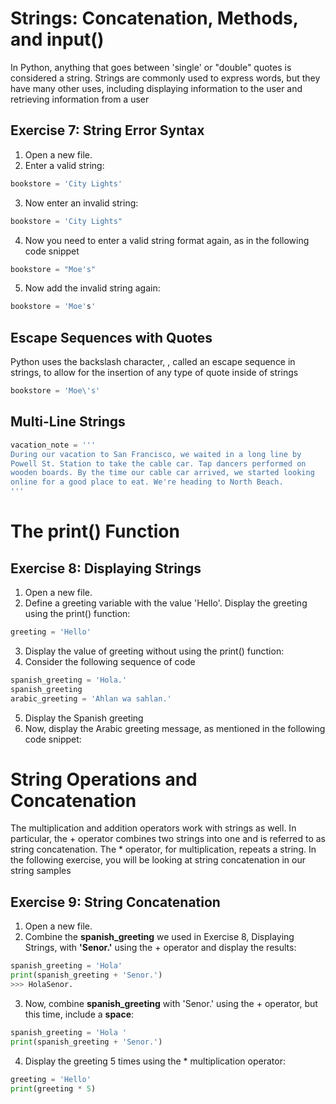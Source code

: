 # Strings: Concatenation, Methods, and input()
 In Python, anything that goes between 'single' or "double" quotes is considered a string. Strings are commonly used to express words, but they have many other uses, including displaying information to the user and retrieving information from a user 
 
 ## Exercise 7: String Error Syntax
1. Open a new file.
2. Enter a valid string:
```python
bookstore = 'City Lights'
```

3. Now enter an invalid string:
```python
bookstore = 'City Lights"
```
4. Now you need to enter a valid string format again, as in the following code snippet
```python
bookstore = "Moe's"
```
5. Now add the invalid string again:
```python
bookstore = 'Moe's'
```

## Escape Sequences with Quotes
Python uses the backslash character, \, called an escape sequence in strings, to allow for the insertion of any type of quote inside of strings

```python
bookstore = 'Moe\'s'
```
## Multi-Line Strings
```python
vacation_note = '''
During our vacation to San Francisco, we waited in a long line by
Powell St. Station to take the cable car. Tap dancers performed on
wooden boards. By the time our cable car arrived, we started looking
online for a good place to eat. We're heading to North Beach.
'''
```
# The print() Function
## Exercise 8: Displaying Strings
1. Open a new file.
2. Define a greeting variable with the value 'Hello'. Display the greeting using the print() function:
```python
greeting = 'Hello'
```
3. Display the value of greeting without using the print() function:
4. Consider the following sequence of code
```python
spanish_greeting = 'Hola.'
spanish_greeting
arabic_greeting = 'Ahlan wa sahlan.'
```
5. Display the Spanish greeting
6. Now, display the Arabic greeting message, as mentioned in the following code snippet:

# String Operations and Concatenation
The multiplication and addition operators work with strings as well. In particular, the + operator combines two strings into one and is referred to as string concatenation.
The * operator, for multiplication, repeats a string. In the following exercise, you will be looking at string concatenation in our string samples
## Exercise 9: String Concatenation
1. Open a new file.
2. Combine the **spanish_greeting** we used in Exercise 8, Displaying Strings, with **'Senor.'** using the + operator and display the results:
```python
spanish_greeting = 'Hola'
print(spanish_greeting + 'Senor.')
>>> HolaSenor.
```
3. Now, combine **spanish_greeting** with 'Senor.' using the + operator, but this time, include a **space**:
```python
spanish_greeting = 'Hola '
print(spanish_greeting + 'Senor.')
```
4. Display the greeting 5 times using the *  multiplication operator:
```python
greeting = 'Hello'
print(greeting * 5)
```